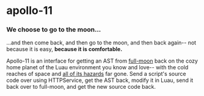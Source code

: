 # apollo-11

### We choose to go to the moon...
...and then come back, and then go to the moon, and then back again-- not because it is easy, **because it is comfortable.**

Apollo-11 is an interface for getting an AST from [full-moon](https://github.com/Kampfkarren/full-moon) back on the cozy home planet of the Luau environment you know and love-- with the cold reaches of space and [all of its hazards](https://doc.rust-lang.org/1.8.0/book/references-and-borrowing.html) far gone.
Send a script's source code over using HTTPService, get the AST back, modify it in Luau, send it back over to full-moon, and get the new source code back. 
